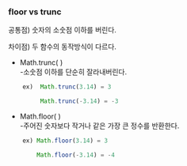 
### floor vs trunc

공통점) 숫자의 소숫점 이하를 버린다.

차이점) 두 함수의 동작방식이 다르다.

- Math.trunc( )  
    -소숫점 이하를 단순히 잘라내버린다.

```javascript
    ex)  Math.trunc(3.14) = 3

         Math.trunc(-3.14) = -3
```

  

- Math.floor( )  
    -주어진 숫자보다 작거나 같은 가장 큰 정수를 반환한다.

```javascript
    ex) Math.floor(3.14) = 3

        Math.floor(-3.14) = -4
```

